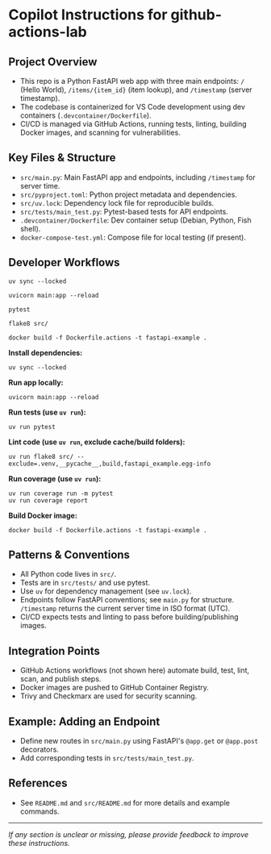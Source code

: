 # Copilot Instructions for github-actions-lab

## Project Overview
- This repo is a Python FastAPI web app with three main endpoints: `/` (Hello World), `/items/{item_id}` (item lookup), and `/timestamp` (server timestamp).
- The codebase is containerized for VS Code development using dev containers (`.devcontainer/Dockerfile`).
- CI/CD is managed via GitHub Actions, running tests, linting, building Docker images, and scanning for vulnerabilities.

## Key Files & Structure
- `src/main.py`: Main FastAPI app and endpoints, including `/timestamp` for server time.
- `src/pyproject.toml`: Python project metadata and dependencies.
- `src/uv.lock`: Dependency lock file for reproducible builds.
- `src/tests/main_test.py`: Pytest-based tests for API endpoints.
- `.devcontainer/Dockerfile`: Dev container setup (Debian, Python, Fish shell).
- `docker-compose-test.yml`: Compose file for local testing (if present).

## Developer Workflows
  ```fish
  uv sync --locked
  ```
  ```fish
  uvicorn main:app --reload
  ```
  ```fish
  pytest
  ```
  ```fish
  flake8 src/
  ```
  ```fish
  docker build -f Dockerfile.actions -t fastapi-example .
  ```
**Install dependencies:**
  ```fish
  uv sync --locked
  ```
**Run app locally:**
  ```fish
  uvicorn main:app --reload
  ```
**Run tests (use `uv run`):**
  ```fish
  uv run pytest
  ```
**Lint code (use `uv run`, exclude cache/build folders):**
  ```fish
  uv run flake8 src/ --exclude=.venv,__pycache__,build,fastapi_example.egg-info
  ```
**Run coverage (use `uv run`):**
  ```fish
  uv run coverage run -m pytest
  uv run coverage report
  ```
**Build Docker image:**
  ```fish
  docker build -f Dockerfile.actions -t fastapi-example .
  ```

## Patterns & Conventions
- All Python code lives in `src/`.
- Tests are in `src/tests/` and use pytest.
- Use `uv` for dependency management (see `uv.lock`).
- Endpoints follow FastAPI conventions; see `main.py` for structure. `/timestamp` returns the current server time in ISO format (UTC).
- CI/CD expects tests and linting to pass before building/publishing images.

## Integration Points
- GitHub Actions workflows (not shown here) automate build, test, lint, scan, and publish steps.
- Docker images are pushed to GitHub Container Registry.
- Trivy and Checkmarx are used for security scanning.

## Example: Adding an Endpoint
- Define new routes in `src/main.py` using FastAPI's `@app.get` or `@app.post` decorators.
- Add corresponding tests in `src/tests/main_test.py`.

## References
- See `README.md` and `src/README.md` for more details and example commands.

---
_If any section is unclear or missing, please provide feedback to improve these instructions._
